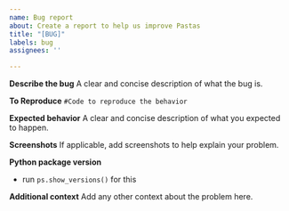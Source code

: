 ```yaml
---
name: Bug report
about: Create a report to help us improve Pastas
title: "[BUG]"
labels: bug
assignees: ''

---
```


**Describe the bug**
A clear and concise description of what the bug is.

**To Reproduce**
`#Code to reproduce the behavior`

**Expected behavior**
A clear and concise description of what you expected to happen.

**Screenshots**
If applicable, add screenshots to help explain your problem.

**Python package version**
 - run `ps.show_versions()` for this

**Additional context**
Add any other context about the problem here.
